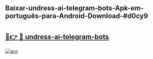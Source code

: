 ## Baixar-undress-ai-telegram-bots-Apk-em-português​-para-Android-Download-#d0cy9

# <h2><a href="https://ainizakaria.my?title=undress-ai-telegram-bots&ref=20M">🔗👉 🔴 undress-ai-telegram-bots</a></h2>

[![acn](https://github.com/user-attachments/assets/0f9c940e-d8b0-45ae-aac7-cd30a18b3e1c)](https://ainizakaria.my?title=undress-ai-telegram-bots&ref=20M)

